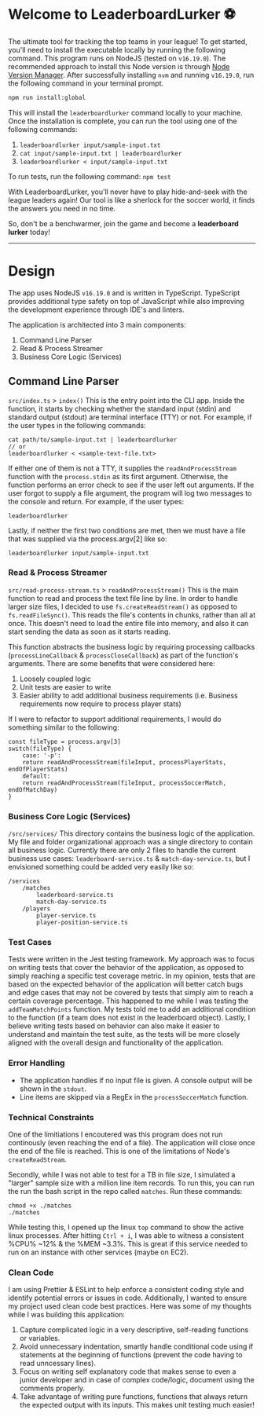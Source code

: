 # Welcome to LeaderboardLurker :soccer:
The ultimate tool for tracking the top teams in your league!
To get started, you'll need to install the executable locally by running the following command. This program runs on NodeJS (tested on `v16.19.0`). The recommended approach to install this Node version is through [Node Version Manager](https://github.com/nvm-sh/nvm).
After successfully installing `nvm` and running `v16.19.0`, run the following command in your terminal prompt.
```bash
npm run install:global
```
This will install the `leaderboardlurker` command locally to your machine. Once the installation is complete, you can run the tool using one of the following commands:

1. `leaderboardlurker input/sample-input.txt`
2. `cat input/sample-input.txt | leaderboardlurker`
3. `leaderboardlurker < input/sample-input.txt`

To run tests, run the following command: `npm test`

With LeaderboardLurker, you'll never have to play hide-and-seek with the league leaders again! Our tool is like a sherlock for the soccer world, it finds the answers you need in no time.

So, don't be a benchwarmer, join the game and become a __leaderboard lurker__ today!
___
# Design
The app uses NodeJS `v16.19.0` and is written in TypeScript. TypeScript provides additional type safety on top of JavaScript while also improving the development experience through IDE's and linters.

The application is architected into 3 main components:
1. Command Line Parser
2. Read & Process Streamer
3. Business Core Logic (Services)
## Command Line Parser
`src/index.ts` > `index()`
This is the entry point into the CLI app. Inside the function, it starts by checking whether the standard input (stdin) and standard output (stdout) are terminal interface (TTY) or not. For example, if the user types in the following commands:
```
cat path/to/sample-input.txt | leaderboardlurker
// or
leaderboardlurker < <sample-text-file.txt>
```
If either one of them is not a TTY, it supplies the `readAndProcessStream` function with the `process.stdin` as its first argument.
Otherwise, the function performs an error check to see if the user left out arguments. If the user forgot to supply a file argument, the program will log two messages to the console and return. For example, if the user types:
```
leaderboardlurker
```
Lastly, if neither the first two conditions are met, then we must have a file that was supplied via the process.argv[2] like so:
```
leaderboardlurker input/sample-input.txt
```
### Read & Process Streamer
`src/read-process-stream.ts` > `readAndProcessStream()`
This is the main function to read and process the text file line by line. In order to handle larger size files, I decided to use `fs.createReadStream()` as opposed to `fs.readFileSync()`. This reads the file's contents in chunks, rather than all at once. This doesn't need to load the entire file into memory, and also it can start sending the data as soon as it starts reading.

This function abstracts the business logic by requiring processing callbacks (`processLineCallback` & `processCloseCallback`) as part of the function's arguments. There are some benefits that were considered here:
1. Loosely coupled logic
2. Unit tests are easier to write
3. Easier ability to add additional business requirements (i.e. Business requirements now require to process player stats)

If I were to refactor to support additional requirements, I would do something similar to the following:

```
const fileType = process.argv[3]
switch(fileType) {
    case: '-p':
    return readAndProcessStream(fileInput, processPlayerStats, endOfPlayerStats)
    default:
    return readAndProcessStream(fileInput, processSoccerMatch, endOfMatchDay)
}
```
### Business Core Logic (Services)
`/src/services/`
This directory contains the business logic of the application. My file and folder organizational approach was a single directory to contain all business logic. Currently there are only 2 files to handle the current business use cases: `leaderboard-service.ts` & `match-day-service.ts`, but I envisioned something could be added very easily like so:
```
/services
    /matches
        leaderboard-service.ts
        match-day-service.ts
    /players
        player-service.ts
        player-position-service.ts
```

### Test Cases
Tests were written in the Jest testing framework. My approach was to focus on writing tests that cover the behavior of the application, as opposed to simply reaching a specific test coverage metric.
In my opinion, tests that are based on the expected behavior of the application will better catch bugs and edge cases that may not be covered by tests that simply aim to reach a certain coverage percentage. This happened to me while I was testing the `addTeamMatchPoints` function. My tests told me to add an additional condition to the function (if a team does not exist in the leaderboard object).
Lastly, I believe writing tests based on behavior can also make it easier to understand and maintain the test suite, as the tests will be more closely aligned with the overall design and functionality of the application.

### Error Handling
- The application handles if no input file is given. A console output will be shown in the `stdout`.
- Line items are skipped via a RegEx in the `processSoccerMatch` function.

### Technical Constraints
One of the limitiations I encoutered was this program does not run continously (even reaching the end of a file). The application will close once the end of the file is reached. This is one of the limitations of Node's `createReadStream`.

Secondly, while I was not able to test for a TB in file size, I simulated a "larger" sample size with a million line item records. To run this, you can run the run the bash script in the repo called `matches`. Run these commands:
```
chmod +x ./matches
./matches
```
While testing this, I opened up the linux `top` command to show the active linux processes. After hitting `Ctrl + i`, I was able to witness a consistent %CPU% ~12% & the %MEM ~3.3%. This is great if this service needed to run on an instance with other services (maybe on EC2).

### Clean Code
I am using Prettier & ESLint to help enforce a consistent coding style and identify potential errors or issues in code. Additionally, I wanted to ensure my project used clean code best practices. Here was some of my thoughts while I was building this application:
1. Capture complicated logic in a very descriptive, self-reading functions or variables.
2. Avoid unnecessary indentation, smartly handle conditional code using if statements at the beginning of functions (prevent the code having to read unncessary lines).
3. Focus on writing self explanatory code that makes sense to even a junior developer and in case of complex code/logic, document using the comments properly.
4. Take advantage of writing pure functions, functions that always return the expected output with its inputs. This makes unit testing much easier!
